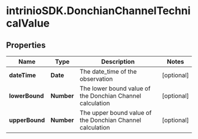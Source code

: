 # intrinioSDK.DonchianChannelTechnicalValue

## Properties
Name | Type | Description | Notes
------------ | ------------- | ------------- | -------------
**dateTime** | **Date** | The date_time of the observation | [optional] 
**lowerBound** | **Number** | The lower bound value of the Donchian Channel calculation | [optional] 
**upperBound** | **Number** | The upper bound value of the Donchian Channel calculation | [optional] 


